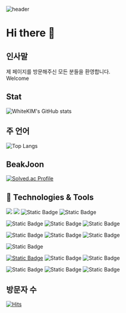 ![header](https://capsule-render.vercel.app/api?text=WhiteKIM&textBg=false&type=waving&animation=twinkling&theme=swift&fontColor=FFFFFF)
# Hi there 👋

## 인사말
제 페이지를 방문해주신 모든 분들을 환영합니다.  
Welcome

## Stat
![WhiteKIM's GitHub stats](https://github-readme-stats.vercel.app/api?username=WhiteKIM&show_icons=true&theme=dark)
## 주 언어
![Top Langs](https://github-readme-stats.vercel.app/api/top-langs/?username=WhiteKIM&layout=compact&theme=tokyonight)

## BeakJoon
[![Solved.ac Profile](http://mazassumnida.wtf/api/v2/generate_badge?boj=whitekim)](https://solved.ac/whitekim)

## 🔧 Technologies & Tools
<!-- 언어 -->
![](https://img.shields.io/badge/Code-Python-informational?style=flat&logo=python&logoColor=white&color=blue)
![](https://img.shields.io/badge/Code-JavaScript-informational?style=flat&logo=javascript&logoColor=white&color=blue)
![Static Badge](https://img.shields.io/badge/Web-HTML5-plat?logo=html5&color=orange)
![Static Badge](https://img.shields.io/badge/Code-jQuery-jQuery?logo=jquery)
<!-- 프레임워크 -->
![Static Badge](https://img.shields.io/badge/Code-Spring-plat?logo=Spring&color=green)
![Static Badge](https://img.shields.io/badge/Code-Spring_Boot-plat?logo=Spring%20Boot&color=green)
![Static Badge](https://img.shields.io/badge/Code-Thymeleaf-Thymeleaf?logo=thymeleaf)
<!-- DB -->
![Static Badge](https://img.shields.io/badge/DB-MariaDB-plat?logo=MariaDB&color=blue)
![Static Badge](https://img.shields.io/badge/DB-MySQL-plat?logo=mysql&color=blue)
![Static Badge](https://img.shields.io/badge/firebase-red?style=flat&logo=firebase&label=DB)
<!-- 클라우드 -->
![Static Badge](https://img.shields.io/badge/Google%20Cloud-green?style=flat&logo=Google%20Cloud&label=Cloud)
<!-- Community -->
[![Static Badge](https://img.shields.io/badge/Notion-blue?style=flat&logo=notion&label=Blog&link=https%3A%2F%2Fmlnl.me%2Fpy)](https://mlnl.me/py)
![Static Badge](https://img.shields.io/badge/Discord-violet?style=flat&logo=discord&label=Community)
![Static Badge](https://img.shields.io/badge/slack-white?style=flat&logo=slack&label=Community)
<!-- Tools -->
![Static Badge](https://img.shields.io/badge/Visual%20Studio%20Code-blue?style=flat&logo=visualstudiocode&label=Tool)
![Static Badge](https://img.shields.io/badge/IntelliJ%20IDEA-black?style=flat&logo=intellijidea&label=Tool)
![Static Badge](https://img.shields.io/badge/%20Jupyter%20NoteBook-orange?style=flat&logo=Jupyter&label=Tool)

## 방문자 수
[![Hits](https://hits.seeyoufarm.com/api/count/incr/badge.svg?url=https%3A%2F%2Fgithub.com%2FWhiteKIM%2Fhit-counter&count_bg=%2379C83D&title_bg=%23555555&icon=github.svg&icon_color=%23E7E7E7&title=hits&edge_flat=false)](https://hits.seeyoufarm.com)
